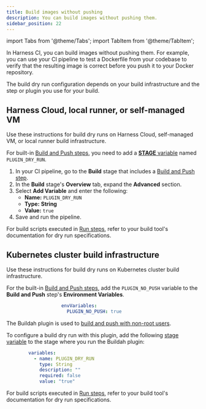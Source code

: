 ```yaml
---
title: Build images without pushing
description: You can build images without pushing them.
sidebar_position: 22
---
```


import Tabs from '@theme/Tabs';
import TabItem from '@theme/TabItem';

In Harness CI, you can build images without pushing them. For example, you can use your CI pipeline to test a Dockerfile from your codebase to verify that the resulting image is correct before you push it to your Docker repository.

The build dry run configuration depends on your build infrastructure and the step or plugin you use for your build.

## Harness Cloud, local runner, or self-managed VM

Use these instructions for build dry runs on Harness Cloud, self-managed VM, or local runner build infrastructure.

<Tabs>
<TabItem value="builtin" label="Built-in Build and Push steps" default>

For built-in [Build and Push steps](/docs/category/build-and-push), you need to add a [**STAGE** variable](/docs/platform/pipelines/add-a-stage/#stage-variables) named `PLUGIN_DRY_RUN`.

1. In your CI pipeline, go to the **Build** stage that includes a [Build and Push step](/docs/category/build-and-push).
2. In the **Build** stage's **Overview** tab, expand the **Advanced** section.
3. Select **Add Variable** and enter the following:
   * **Name:** `PLUGIN_DRY_RUN`
   * **Type:** **String**
   * **Value:** `true`
4. Save and run the pipeline.

</TabItem>
<TabItem value="run" label="Run step">

For build scripts executed in [Run steps](/docs/continuous-integration/use-ci/run-step-settings), refer to your build tool's documentation for dry run specifications.

</TabItem>
</Tabs>

## Kubernetes cluster build infrastructure

Use these instructions for build dry runs on Kubernetes cluster build infrastructure.

<Tabs>
<TabItem value="builtin" label="Built-in Build and Push steps" default>

For the built-in [Build and Push steps](/docs/category/build-and-push), add the `PLUGIN_NO_PUSH` variable to the **Build and Push** step's **Environment Variables**.

```yaml
                    envVariables:
                      PLUGIN_NO_PUSH: true
```

</TabItem>
<TabItem value="buildah" label="Buildah plugin (Plugin step)">

The Buildah plugin is used to [build and push with non-root users](/docs/continuous-integration/use-ci/build-and-upload-artifacts/build-and-push-nonroot.md).

To configure a build dry run with this plugin, add the following [stage variable](/docs/platform/pipelines/add-a-stage/#stage-variables) to the stage where you run the Buildah plugin:

```yaml
        variables:
          - name: PLUGIN_DRY_RUN
            type: String
            description: ""
            required: false
            value: "true"
```

</TabItem>
<TabItem value="run" label="Run step">

For build scripts executed in [Run steps](/docs/continuous-integration/use-ci/run-step-settings), refer to your build tool's documentation for dry run specifications.

</TabItem>
</Tabs>
